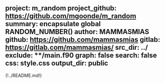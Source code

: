 project: m_random
project_github: https://github.com/mgoonde/m_random
summary: encapsulate global RANDOM_NUMBER()
author: MAMMASMIAS
github: https://github.com/mammasmias
gitlab: https://gitlab.com/mammasmias/
src_dir: ../
exclude: **/main.f90
graph: false
search: false
css: style.css
output_dir: public
---

{!../README.md!}
